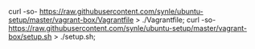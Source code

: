 curl -so- https://raw.githubusercontent.com/synle/ubuntu-setup/master/vagrant-box/Vagrantfile > ./Vagrantfile;
curl -so- https://raw.githubusercontent.com/synle/ubuntu-setup/master/vagrant-box/setup.sh > ./setup.sh;

